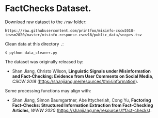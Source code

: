 # FactChecks Dataset.

Download raw dataset to the `/raw` folder:
```
https://raw.githubusercontent.com/printfoo/misinfo-cscw2018-icwsm2020/master/misinfo-response-cscw18/public_data/snopes.tsv
```

Clean data at this directory `.`:
```
$ python data_cleaner.py
```

The dataset was originally released by:  
- Shan Jiang, Christo Wilson, **Linguistic Signals under Misinformation and Fact-Checking: Evidence from User Comments on Social Media**, *CSCW 2018* (https://shanjiang.me/resources/#misinformation).

Some processing functions may align with:
- Shan Jiang, Simon Baumgartner, Abe Ittycheriah, Cong Yu, **Factoring Fact-Checks: Structured Information Extraction from Fact-Checking Articles**, *WWW 2020* (https://shanjiang.me/resources/#fact-checks).
